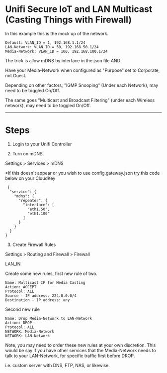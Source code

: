 # Unifi Secure IoT and LAN Multicast (Casting Things with Firewall)

In this example this is the mock up of the network.

```
Default: VLAN_ID = 1, 192.168.1.1/24
LAN-Network: VLAN_ID = 50, 192.168.50.1/24
Media-Network: VLAN_ID = 100, 192.168.100.1/24
```

The trick is allow mDNS by interface in the json file AND

Have your Media-Network when configured as "Purpose" set to Corporate, not Guest.


Depending on other factors, "IGMP Snooping" (Under each Network), may need to be toggled On/Off.

The same goes "Multicast and Broadcast Filtering" (under each Wireless network), may need to be toggled On/Off.

----

# Steps

1) Login to your Unifi Controller

2) Turn on mDNS.

Settings > Services > mDNS

*If this doesn't appear or you wish to use config.gateway.json try this code below on your CloudKey

```
 {
  "service": {
    "mdns": {
      "repeater": {
        "interface": [
          "eth1.50",
          "eth1.100"
        ]
      }
    }
  }
}
```

3) Create Firewall Rules

Settings > Routing and Firewall > Firewall

LAN_IN

Create some new rules, first new rule of two.

```
Name: Multicast IP for Media Casting
Action: ACCEPT
Protocol: ALL
Source - IP address: 224.0.0.0/4
Destination - IP address: any
```

Second new rule

```
Name: Drop Media-Network to LAN-Network
Action: DROP
Protocol: ALL
NETWORK: Media-Network
NETWORK: LAN-Network
```

Note, you may need to order these new rules at your own discretion.
This would be say if you have other services that the Media-Network needs to talk to your LAN-Network,
for specific traffic first before DROP.

i.e. custom server with DNS, FTP, NAS, <insert-media-server-name-here> or likewise.
